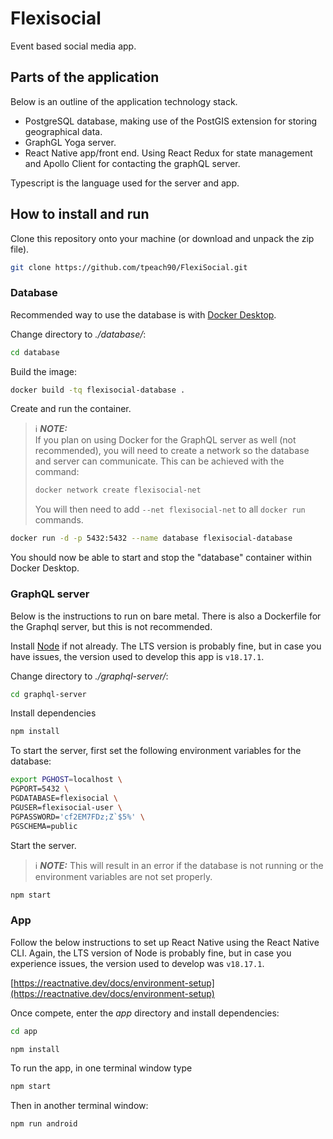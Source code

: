 # Flexisocial

Event based social media app.

## Parts of the application

Below is an outline of the application technology stack.

+ PostgreSQL database, making use of the PostGIS extension for storing geographical data.
+ GraphGL Yoga server.
+ React Native app/front end. Using React Redux for state management and Apollo Client for contacting the graphQL server.

Typescript is the language used for the server and app.

## How to install and run

Clone this repository onto your machine (or download and unpack the zip file).

```bash
git clone https://github.com/tpeach90/FlexiSocial.git
```

### Database

Recommended way to use the database is with [Docker Desktop](https://www.docker.com/products/docker-desktop/).

Change directory to *./database/*:
```bash
cd database
```

Build the image:
```bash
docker build -tq flexisocial-database .
```

Create and run the container. 

> ℹ️ **_NOTE:_**  
> If you plan on using Docker for the GraphQL server as well (not recommended), you will need to create a network so the database and server can communicate. This can be achieved with the command:
> ```bash
> docker network create flexisocial-net
> ```
> You will then need to add `--net flexisocial-net` to all `docker run` commands.

```bash
docker run -d -p 5432:5432 --name database flexisocial-database
```
You should now be able to start and stop the "database" container within Docker Desktop.

### GraphQL server

Below is the instructions to run on bare metal. There is also a Dockerfile for the Graphql server, but this is not recommended.

Install [Node](https://nodejs.org/en) if not already. The LTS version is probably fine, but in case you have issues, the version used to develop this app is `v18.17.1`.

Change directory to *./graphql-server/*:
```bash
cd graphql-server
```

Install dependencies
```bash
npm install
```

To start the server, first set the following environment variables for the database:
```bash
export PGHOST=localhost \
PGPORT=5432 \
PGDATABASE=flexisocial \
PGUSER=flexisocial-user \
PGPASSWORD='cf2EM7FDz;Z`$5%' \
PGSCHEMA=public
```

Start the server.

> ℹ️ **_NOTE:_** 
> This will result in an error if the database is not running or the environment variables are not set properly.

```bash
npm start
```
### App

Follow the below instructions to set up React Native using the React Native CLI. Again, the LTS version of Node is probably fine, but in case you experience issues, the version used to develop was `v18.17.1`.

[https://reactnative.dev/docs/environment-setup](https://reactnative.dev/docs/environment-setup)

Once compete, enter the *app* directory and install dependencies:

```bash
cd app
```

```bash
npm install
```

To run the app, in one terminal window type

```bash
npm start
```

Then in another terminal window:
```bash
npm run android
```


